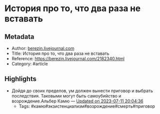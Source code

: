 # История про то, что два раза не вставать

## Metadata
- Author: [berezin.livejournal.com]()
- Title: История про то, что два раза не вставать
- Reference: https://berezin.livejournal.com/2182340.html
- Category: #article

## Highlights
- Дойдя до своих пределов, ум должен вынести приговор и выбрать последствия. Таковыми могут быть самоубийство и возрождение.Альбер Камю — [Updated on 2023-07-11 20:04:36](https://hyp.is/A-Z4CCANEe6qDL_dkeNFGg/berezin.livejournal.com/2182340.html)
   - Tags: #камю#экзистенциализм#возрождение#смерть#приговор
